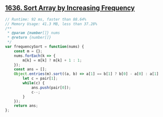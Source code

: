 ## [1636. Sort Array by Increasing Frequency](https://leetcode.com/problems/sort-array-by-increasing-frequency/)
```javascript
// Runtime: 92 ms, faster than 88.64%
// Memory Usage: 41.3 MB, less than 37.28%
/**
 * @param {number[]} nums
 * @return {number[]}
 */
var frequencySort = function(nums) {
    const m = {};
    nums.forEach(k => {
        m[k] = m[k] ? m[k] + 1 : 1;
    });
    const ans = [];
    Object.entries(m).sort((a, b) => a[1] == b[1] ? b[0] - a[0] : a[1] - b[1]).forEach(pair => {
        let c = pair[1];
        while(c) {
            ans.push(pair[0]);
            c--;
        }
    });
    return ans;
};
```
